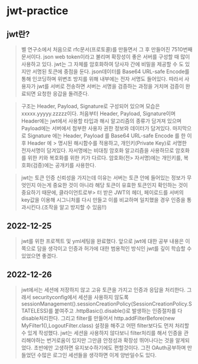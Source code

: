 # jwt-practice

## jwt란?
> 벨 연구소에서 처음으로 rfc문서(프로토콜)를 만들면서 그 후 만들어진 7510번째 문서이다. json web token이라고 불리며 확장성이 좋은 서버를 구성할 때 많이 사용하고 있다.
> jwt는 그 자체를 암호화하여 당사자 간에 비밀을 제공할 수 도 있지만 서명된 토큰에 중점을 둔다. json데이터를 Base64 URL-safe Encode를 통해 인코딩하며 위변조 방지를 위해
> 내부에는 전자 서명도 들어있다. 따라서 사용자가 jwt를 서버로 전송하면 서버는 서명을 검증하는 과정을 거치며 검증이 완료되면 요청한 응갑을 돌려준다.

> 구조는 Header, Payload, Signature로 구성되어 있으며 모습은 xxxxx.yyyyy.zzzzz이다. 처음부터 Header, Payload, Signature이며 Header에는 jwt에서 사용할 타입과 해시 알고리즘의
> 종류가 담겨져 있으며 Payload에는 서버에서 첨부한 사용자 권한 정보와 데이터가 담겨있다. 마지막으로 Signature 에는 Header, Payload 를 Base64 URL-safe Encode 를 한 이후 Header 에 > 명시된 해시함수를 적용하고, 개인키(Private Key)로 서명한 전자서명이 담겨있다. 자서명에는 비대칭 암호화 알고리즘을 사용하므로 암호화를 위한 키와 복호화를 위한 키가 다르다. 암호화(전> 자서명)에는 개인키를, 복호화(검증)에는 공개키를 사용한다.

>jwt는 토큰 인증 신뢰성을 가지는데 이유는 서버는 토큰 안에 들어있는 정보가 무엇인지 아는게 중요한 것이 아니라 해당 토큰이 유효한 토큰인지 확인하는 것이 중요하기 때문에, 클라이언트로부> 터 받은 JWT의 헤더, 페이로드를 서버의 key값을 이용해 시그니처를 다시 만들고 이를 비교하며 일치했을 경우 인증을 통과시킨다.(조작을 알고 방지할 수 있음!!)

## 2022-12-25
> jwt를 위한 프로젝트 및 yml세팅을 완료했다. 앞으로 jwt에 대한 공부 내용은 이쪽으로 담을 생각이고 인증과 허가에 대한 범용적인 방식인 jwt를 깊이 학습할 수 있었으면 좋겠다.

## 2022-12-26
> jwt에서는 세션에 저장하지 않고 고유 토큰을 가지고 인증과 응답을 처리한다. 그래서 securityconfig에서 세션을 사용하지 않도록
> sessionManagement().sessionCreationPolicy(SessionCreationPolicy.STATELESS)를 붙여주고 .httpBasic().disable()로 발생하는 인증절차를 다 disable처리한다.
> 그리고 filter를 만들어서 http.addFilterBefore(new MyFilter1(),LogoutFilter.class) 설정을 해주고 어떤 filter보다도 먼저 처리할 수 있게 작성했다. jwt는 세션을 사용하지 않다보니
> filter처리를 해서 인증을 관리해야하는 번거로움이 있지만 그만큼 안정성과 확장성 뛰어나다는 것을 알게되었다. 초반에만 고생하면 유지보수하기에도 편할것이다. 그전 OAuth공부하며
> 만들었던 수많은 로그인 세션들을 생각하면 이게 양반일수도 있다.
